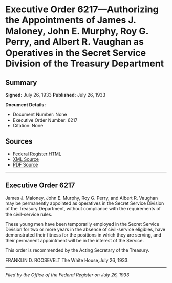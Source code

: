 # Executive Order 6217—Authorizing the Appointments of James J. Maloney, John E. Murphy, Roy G. Perry, and Albert R. Vaughan as Operatives in the Secret Service Division of the Treasury Department

## Summary

**Signed:** July 26, 1933
**Published:** July 26, 1933

**Document Details:**
- Document Number: None
- Executive Order Number: 6217
- Citation: None

## Sources
- [Federal Register HTML](https://www.presidency.ucsb.edu/documents/executive-order-6217-authorizing-the-appointments-james-j-maloney-john-e-murphy-roy-g)
- [XML Source](None)
- [PDF Source](None)

---

## Executive Order 6217

James J. Maloney, John E. Murphy, Roy G. Perry, and Albert R. Vaughan may be permanently appointed as operatives in the Secret Service Division of the Treasury Department, without compliance with the requirements of the civil-service rules.

These young men have been temporarily employed in the Secret Service Division for two or more years in the absence of civil-service eligibles, have demonstrated their fitness for the positions in which they are serving, and their permanent appointment will be in the interest of the Service.

This order is recommended by the Acting Secretary of the Treasury.

FRANKLIN D. ROOSEVELT
The White House,July 26, 1933.

---

*Filed by the Office of the Federal Register on July 26, 1933*

